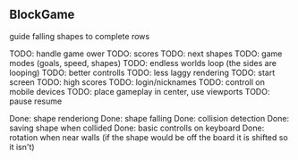 ## BlockGame

guide falling shapes to complete rows

TODO: handle game ower 
TODO: scores
TODO: next shapes
TODO: game modes (goals, speed, shapes)
TODO: endless worlds loop (the sides are looping)
TODO: better controlls
TODO: less laggy rendering
TODO: start screen
TODO: high scores
TODO: login/nicknames
TODO: controll on mobile devices
TODO: place gameplay in center, use viewports
TODO: pause resume

Done: shape renderiong
Done: shape falling
Done: collision detection
Done: saving shape when collided
Done: basic controlls on keyboard
Done: rotation when near walls (if the shape would be off the board it is shifted so it isn't)
